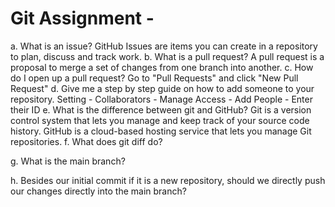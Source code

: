 # Git Assignment - <annaz820>

a. What is an issue?
GitHub Issues are items you can create in a repository to plan, discuss and track work.
b. What is a pull request?
A pull request is a proposal to merge a set of changes from one branch into another. 
c. How do I open up a pull request?
Go to "Pull Requests" and click "New Pull Request"
d. Give me a step by step guide on how to add someone to your repository.
Setting - Collaborators - Manage Access - Add People - Enter their ID
e. What is the difference between git and GitHub?
Git is a version control system that lets you manage and keep track of your source code history. GitHub is a cloud-based hosting service that lets you manage Git repositories.
f. What does git diff do?

g. What is the main branch?

h. Besides our initial commit if it is a new repository, should we directly push our changes directly into the main branch?